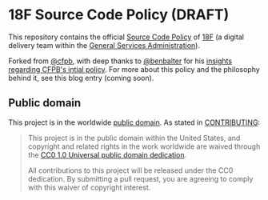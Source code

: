 # 18F Source Code Policy (DRAFT)

This repository contains the official [Source Code Policy](18f-source-code-policy.md) of [18F](https://18f.gsa.gov/) (a digital delivery team within the [General Services Administration](http://gsa.gov)).

Forked from [@cfpb](https://github.com/cfpb), with deep thanks to [@benbalter](https://github.com/benbalter) for his [insights regarding CFPB's intial policy](http://ben.balter.com/2012/04/10/whats-missing-from-cfpbs-awesome-new-source-code-policy/). For more about this policy and the philosophy behind it, see this blog entry (coming soon).

## Public domain

This project is in the worldwide [public domain](LICENSE.md). As stated in [CONTRIBUTING](CONTRIBUTING.md):

> This project is in the public domain within the United States, and copyright and related rights in the work worldwide are waived through the [CC0 1.0 Universal public domain dedication](https://creativecommons.org/publicdomain/zero/1.0/).
>
> All contributions to this project will be released under the CC0 dedication. By submitting a pull request, you are agreeing to comply with this waiver of copyright interest.
